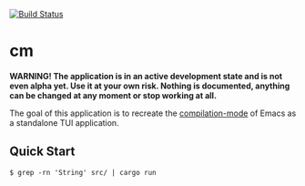 [![Build Status](https://github.com/tsoding/cm/workflows/CI/badge.svg)](https://github.com/tsoding/cm/actions)

# cm

**WARNING! The application is in an active development state and is not even alpha yet. Use it at your own risk. Nothing is documented, anything can be changed at any moment or stop working at all.**

The goal of this application is to recreate the [compilation-mode] of Emacs as a standalone TUI application.

## Quick Start

```console
$ grep -rn 'String' src/ | cargo run
```

[compilation-mode]: https://www.gnu.org/software/emacs/manual/html_node/emacs/Compilation-Mode.html
